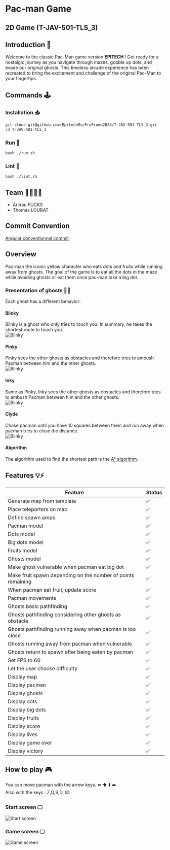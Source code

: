 # Pac-man Game
## 2D Game (T-JAV-501-TLS_3)

## Introduction 📜
Welcome to the classic Pac-Man game version **EPITECH** ! Get ready for a nostalgic journey as 
you navigate through mazes, gobble up dots, and evade our original ghosts.
This timeless arcade experience has been recreated to bring the excitement and challenge of the original Pac-Man
to your fingertips.

## Commands 🕹️

### Installation 📥

```bash
git clone git@github.com:EpitechMscProPromo2026/T-JAV-501-TLS_3.git
cd T-JAV-501-TLS_3
```

### Run 🏃

```bash
bash ./run.sh
```

### Lint 🧹

```bash
bash ./lint.sh
```

## Team 👨‍👩‍👧‍👦

- Ariirau FUCKS
- Thomas LOUBAT

## Commit Convention

[Angular conventionnal commit](https://github.com/angular/angular/blob/68a6a07/CONTRIBUTING.md#commit)

## Overview
Pac-man the iconic yellow character who eats dots and fruits while running away from ghosts.
The goal of the game is to eat all the dots in the maze while avoiding ghosts or eat them once pac-man take a big dot.

### Presentation of ghosts 👾👻
Each ghost has a different behavior:
#### Blinky

Blinky is a ghost who only tries to touch you. In summary, he takes the shortest route to touch you. <br>
![Blinky](src/main/resources/img/ghosts/blinky.png)
#### Pinky
Pinky sees the other ghosts as obstacles and therefore tries to ambush Pacman between him and the other ghosts.<br>
![Blinky](src/main/resources/img/ghosts/pinky.png)
#### Inky
Same as Pinky, Inky sees the other ghosts as obstacles and therefore tries to ambush Pacman between him and the other ghosts. <br>
![Blinky](src/main/resources/img/ghosts/inky.png)
#### Clyde
Chase pacman until you have 10 squares between them and run away when pacman tries to close the distance. <br>
![Blinky](src/main/resources/img/ghosts/clyde.png)

#### Algorithm
The algorithm used to find the shortest path is the [A* algorithm](https://fr.wikipedia.org/wiki/Algorithme_A*). <br>
## Features 💡⚡

| Feature                                                      | Status  |
|--------------------------------------------------------------|---------|
| Generate map from template                                   | ✅       |
| Place teleporters on map                                     | ✅       |
| Define spawn areas                                           | ✅       |
| Pacman model                                                 | ✅       |
| Dots model                                                   | ✅       |
| Big dots model                                               | ✅       |
| Fruits model                                                 | ✅       |
| Ghosts model                                                 | ✅       |
| Make ghost vulnerable when pacman eat big dot                | ✅       |
| Make fruit spawn depending on the number of points remaining | ✅       |
| When pacman eat fruit, update score                          | ✅       |
| Pacman movements                                             | ✅       |
| Ghosts basic pathfinding                                     | ✅       |
| Ghosts pathfinding considering other ghosts as obstacle      | ✅       |
| Ghosts pathfinding running away when pacman is too close     | ✅       |
| Ghosts running away from pacman when vulnerable             | ✅       |
| Ghosts return to spawn after being eaten by pacman           | ✅       |
| Set FPS to 60                                                | ✅       |
| Let the user choose difficulty                               | ✅       |
| Display map                                                  | ✅       |
| Display pacman                                               | ✅       |
| Display ghosts                                               | ✅       |
| Display dots                                                 | ✅       |
| Display big dots                                             | ✅       |
| Display fruits                                               | ✅       |
| Display score                                                | ✅       |
| Display lives                                                | ✅       |
| Display game over                                            | ✅       |
| Display victory                                              | ✅       |

## How to play 🎮

You can move pacman with the arrow keys. ⬅️ ⬆️ ⬇️ ➡️<br>
Also with the keys : Z,Q,S,D. ⌨️<br>

### Start screen 🖵
![Start screen](src/main/resources/menu.png)

### Game screen 🖵
![Game screen](src/main/resources/game.png)
